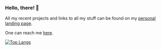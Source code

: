 ### Hello, there! 👋

All my recent projects and links to all my stuff can be found on my [personal landing page](https://wilsandbrink.com).

One can reach me [here](mailto:wilsandbrink@gmail.com).


[![Top Langs](https://github-readme-stats.vercel.app/api/top-langs/?username=wsand02&theme=tokyonight&layout=compact)](https://github.com/anuraghazra/github-readme-stats)

